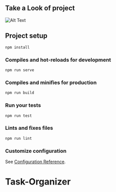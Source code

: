 
## Take a Look of project 
<!-- <p> This website aims to create a communication between the email marketing sent and the user's click, listing the product that was selected. Vue.js, Html, css, javascript are used. </p> -->

![Alt Text](https://media.giphy.com/media/jolJ4dnOnCxrPVsYVN/giphy.gif)

## Project setup
```
npm install
```

### Compiles and hot-reloads for development
```
npm run serve
```

### Compiles and minifies for production
```
npm run build
```

### Run your tests
```
npm run test
```

### Lints and fixes files
```
npm run lint
```

### Customize configuration
See [Configuration Reference](https://cli.vuejs.org/config/).
# Task-Organizer

